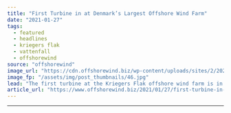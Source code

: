 ```yaml
---
title: "First Turbine in at Denmark’s Largest Offshore Wind Farm"
date: "2021-01-27"
tags: 
  - featured
  - headlines
  - kriegers flak
  - vattenfall
  - offshorewind
source: "offshorewind"
image_url: "https://cdn.offshorewind.biz/wp-content/uploads/sites/2/2021/01/27162015/First-Turbine-in-at-Denmarks-Largest-Offshore-Wind-Farm.jpg"
image_fp: "/assets/img/post_thumbnails/46.jpg"
lead: "The first turbine at the Kriegers Flak offshore wind farm is in place and"
article_url: "https://www.offshorewind.biz/2021/01/27/first-turbine-in-at-denmarks-largest-offshore-wind-farm/"
---
```


---
